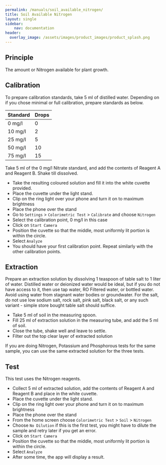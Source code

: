 ```yaml
---
permalink: /manuals/soil_available_nitrogen/
title: Soil Available Nitrogen
layout: single
sidebar: 
    nav: documentation
header:
  overlay_image: /assets/images/product_images/product_splash.png
---
```

## Principle
The amount or Nitrogen available for plant growth. 

## Calibration
To prepare calibration standards, take 5 ml of distilled water. Depending on if you chose minimal or full calibration, prepare standards as below.

| Standard | Drops |
| --- | --- |
| 0 mg/l | 0 |
| 10 mg/l | 2 |
| 25 mg/l | 5 |
| 50 mg/l | 10 |
| 75 mg/l | 15 |

Take 5 ml of the 0 mg/l Nitrate standard, and add the contents of Reagent A and Reagent B. Shake till dissolved.

* Take the resulting coloured solution and fill it into the white cuvette provided.
* Place the cuvette under the light stand.
* Clip on the ring light over your phone and turn it on to maximum brightness
* Place the phone over the stand
* Go to `Settings` > `Colorimetric Test` > `Calibrate` and choose `Nitrogen`
* Select the calibration point, 0 mg/l in this case
* Click on `Start Camera`
* Position the cuvette so that the middle, most uniformly lit portion is within the circle.
* Select `Analyze`
* You should have your first calibration point. Repeat similarly with the other calibration points.

## Extraction
Prepare an extraction solution by dissolving 1 teaspoon of table salt to 1 liter of water. Distilled water or deionized water would be ideal, but if you do not have access to it, then use tap water, RO Filtered water, or bottled water. Avoid using water from stagnant water bodies or groundwater. For the salt, do not use low sodium salt, rock salt, pink salt, black salt, or any such variant - simple store bought table salt should suffice.

* Take 5 ml of soil in the measuring spoon.
* Fill 25 ml of extraction solution in the measuring tube, and add the 5 ml of soil.
* Close the tube, shake well and leave to settle.
* Filter out the top clear layer of extracted solution

If you are doing Nitrogen, Potassium and Phosphorous tests for the same sample, you can use the same extracted solution for the three tests.


## Test
This test uses the Nitrogen reagents.

* Collect 5 ml of extracted solution, add the contents of Reagent A and Reagent B and place in the white cuvette.
* Place the cuvette under the light stand.
* Clip on the ring light over your phone and turn it on to maximum brightness
* Place the phone over the stand
* From the home screen choose `Colorimetric Test` > `Soil` > `Nitrogen`
* Choose `No Dilution` if this is the first test, you might have to dilute the sample and retry later if you get an error.
* Click on `Start Camera`
* Position the cuvette so that the middle, most uniformly lit portion is within the circle.
* Select `Analyze`
* After some time, the app will display a result.
